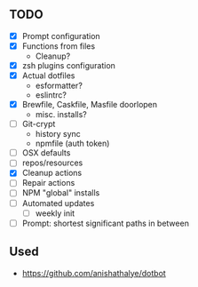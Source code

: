 
## TODO
- [X] Prompt configuration
- [X] Functions from files
  - Cleanup?
- [X] zsh plugins configuration
- [X] Actual dotfiles
  - esformatter?
  - eslintrc?
- [X] Brewfile, Caskfile, Masfile doorlopen
  - misc. installs?
- [ ] Git-crypt
  - history sync
  - npmfile (auth token)
- [ ] OSX defaults
- [ ] repos/resources
- [X] Cleanup actions
- [ ] Repair actions
- [ ] NPM "global" installs
- [ ] Automated updates
  - [ ] weekly init
- [ ] Prompt: shortest significant paths in between

## Used
- https://github.com/anishathalye/dotbot
